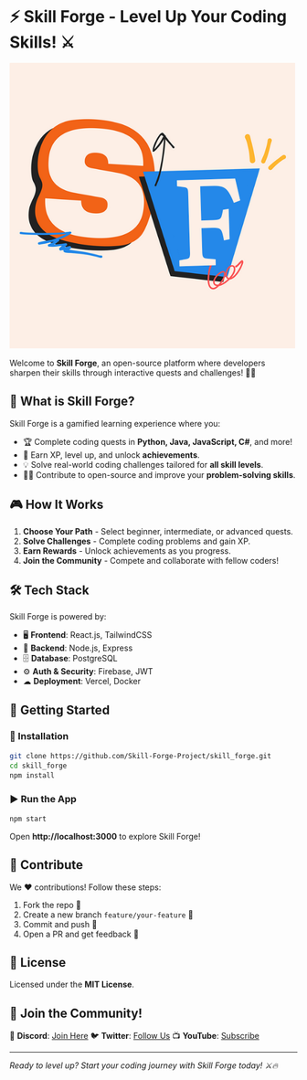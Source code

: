 # ⚡ Skill Forge - Level Up Your Coding Skills! ⚔️

![Skill Forge Banner](https://github.com/Infiniterthepro7/Skill_Forge/blob/main/logo.png)

Welcome to **Skill Forge**, an open-source platform where developers sharpen their skills through interactive quests and challenges! 🚀🔥

## 🚀 What is Skill Forge?
Skill Forge is a gamified learning experience where you:
- 🏆 Complete coding quests in **Python, Java, JavaScript, C#**, and more!
- 🎯 Earn XP, level up, and unlock **achievements**.
- 💡 Solve real-world coding challenges tailored for **all skill levels**.
- 👨‍💻 Contribute to open-source and improve your **problem-solving skills**.

## 🎮 How It Works
1. **Choose Your Path** - Select beginner, intermediate, or advanced quests.
2. **Solve Challenges** - Complete coding problems and gain XP.
3. **Earn Rewards** - Unlock achievements as you progress.
4. **Join the Community** - Compete and collaborate with fellow coders!

## 🛠 Tech Stack
Skill Forge is powered by:
- 🖥 **Frontend**: React.js, TailwindCSS
- 💾 **Backend**: Node.js, Express
- 🗄 **Database**: PostgreSQL
- ⚙ **Auth & Security**: Firebase, JWT
- ☁ **Deployment**: Vercel, Docker

## 🚀 Getting Started
### 🔧 Installation
```bash
git clone https://github.com/Skill-Forge-Project/skill_forge.git
cd skill_forge
npm install
```
### ▶ Run the App
```bash
npm start
```
Open **http://localhost:3000** to explore Skill Forge!

## 🌟 Contribute
We ❤️ contributions! Follow these steps:
1. Fork the repo 🍴
2. Create a new branch `feature/your-feature` 🌱
3. Commit and push 🚀
4. Open a PR and get feedback 🎉

## 📜 License
Licensed under the **MIT License**.

## 🚀 Join the Community!
📢 **Discord**: [Join Here](https://discord.gg/your-invite-link)
🐦 **Twitter**: [Follow Us](https://twitter.com/your-handle)
📺 **YouTube**: [Subscribe](https://youtube.com/your-channel)

---
_Ready to level up? Start your coding journey with Skill Forge today! ⚔️🔥_
